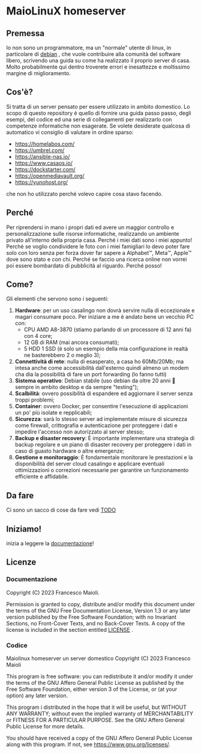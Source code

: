 # MaioLinuX homeserver

## Premessa
Io non sono un programmatore, ma un "normale" utente di linux, in particolare di [debian](http://debian.org) , che vuole contribuire alla comunità del software libero, scrivendo una guida su come ha realizzato il proprio server di casa. Molto probabilmente qui dentro troverete errori e inesattezze e moltissimo margine di miglioramento.

## Cos'è?
Si tratta di un server pensato per essere utilizzato in ambito domestico. Lo scopo di questo repository è quello di fornire una guida passo passo, degli esempi, del codice ed una serie di collegamenti per realizzarlo con competenze informatiche non esagerate.
Se volete desiderate qualcosa di automatico vi consiglio di valutare in ordine sparso:
- https://homelabos.com/
- https://umbrel.com/
- https://ansible-nas.io/
- https://www.casaos.io/
- https://dockstarter.com/
- https://openmediavault.org/
- https://yunohost.org/

che non ho utilizzato perché volevo capire cosa stavo facendo.

## Perché
Per riprendersi in mano i propri dati ed avere un maggior controllo e personalizzazione sulle risorse informatiche, realizzando un ambiente privato all'interno della propria casa.
Perché i miei dati sono i miei appunto!
Perché se voglio condividere le foto con i miei famigliari lo devo poter fare solo con loro senza per forza dover far sapere a Alphabet:tm:, Meta:tm:, Apple:tm: dove sono stato e con chi.
Perché se faccio una ricerca online non vorrei poi essere bombardato di pubblicità al riguardo.
Perché posso!

## Come?
Gli elementi che servono sono i seguenti:
1. **Hardware**: per un uso casalingo non dovrà servire nulla di eccezionale e magari consumare poco. Per iniziare a me è andato bene un vecchio PC con:
   - CPU AMD A8-3870 (stiamo parlando di un processore di 12 anni fa) con 4 core;
   - 12 GB di RAM (mai ancora consumati);
   - 5 HDD 1 SSD (è solo un esempio della mia configurazione in realtà ne basterebbero 2 o meglio 3);
2. **Connettività di rete**: nulla di esasperato, a casa ho 60Mb/20Mb; ma intesa anche come accessibilità dall'esterno quindi almeno un modem cha dia la possibilità di fare un port forwarding (lo fanno tutti) 
3. **Sistema operativo**: Debian stabile (uso debian da oltre 20 anni :smiling_face_with_tear: sempre in ambito desktop e da sempre "testing");
4. **Scalbilità**: ovvero possibilità di espandere ed aggiornare il server senza troppi problemi;
5. **Container**: ovvero Docker, per consentire l'esecuzione di applicazioni un po' più isolate e repplicabili;
6. **Sicurezza**: sarà lo stesso server ad implementate misure di sicurezza come firewall, crittografia e autenticazione per proteggere i dati e impedire l'accesso non autorizzato al server stesso;
7. **Backup e disaster recovery**: È importante implementare una strategia di backup regolare e un piano di disaster recovery per proteggere i dati in caso di guasto hardware o altre emergenze;
8. **Gestione e monitoraggio**: È fondamentale monitorare le prestazioni e la disponibilità del server cloud casalingo e applicare eventuali ottimizzazioni o correzioni necessarie per garantire un funzionamento efficiente e affidabile.

## Da fare
Ci sono un sacco di cose da fare vedi [TODO](TODO.md)

## Iniziamo!
inizia a leggere la [documentazione](documentazione/inizio.md)!

## Licenze

### Documentazione
Copyright (C)  2023  Francesco Maioli.

Permission is granted to copy, distribute and/or modify this document under the terms of the GNU Free Documentation License, Version 1.3 or any later version published by the Free Software Foundation; with no Invariant Sections, no Front-Cover Texts, and no Back-Cover Texts.
A copy of the license is included in the section entitled [LICENSE](documentazione/LICENSE.md) .

### Codice
Maiolinux homeserver un server domestico
Copyright (C) 2023  Francesco Maioli

This program is free software: you can redistribute it and/or modify it under the terms of the GNU Affero General Public License as published by the Free Software Foundation, either version 3 of the License, or (at your option) any later version.

This program i distributed in the hope that it will be useful, but WITHOUT ANY WARRANTY; without even the implied warranty of MERCHANTABILITY or FITNESS FOR A PARTICULAR PURPOSE.  See the GNU Affero General Public License for more details.

You should have received a copy of the GNU Affero General Public License along with this program. If not, see <https://www.gnu.org/licenses/>.
